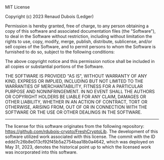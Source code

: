 MIT License

Copyright (c) 2023 Renaud Dubois (Ledger)

Permission is hereby granted, free of charge, to any person obtaining a copy of this software and associated
documentation files (the "Software"), to deal in the Software without restriction, including without limitation the
rights to use, copy, modify, merge, publish, distribute, sublicense, and/or sell copies of the Software, and to permit
persons to whom the Software is furnished to do so, subject to the following conditions:

The above copyright notice and this permission notice shall be included in all copies or substantial portions of the
Software.

THE SOFTWARE IS PROVIDED "AS IS", WITHOUT WARRANTY OF ANY KIND, EXPRESS OR IMPLIED, INCLUDING BUT NOT LIMITED TO THE
WARRANTIES OF MERCHANTABILITY, FITNESS FOR A PARTICULAR PURPOSE AND NONINFRINGEMENT. IN NO EVENT SHALL THE AUTHORS OR
COPYRIGHT HOLDERS BE LIABLE FOR ANY CLAIM, DAMAGES OR OTHER LIABILITY, WHETHER IN AN ACTION OF CONTRACT, TORT OR
OTHERWISE, ARISING FROM, OUT OF OR IN CONNECTION WITH THE SOFTWARE OR THE USE OR OTHER DEALINGS IN THE SOFTWARE.

---

The license for this software originates from the following repository:
https://github.com/rdubois-crypto/FreshCryptoLib. The development of this software utilized work associated with this
license. The commit with the ID eddd7c26b8e013cf92f45b5a2754baa18b0a4642, which was deployed on May 31, 2023, denotes
the historical point up to which the licensed work was incorporated into this software.
